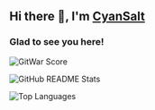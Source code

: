 ## Hi there 👋, I'm [CyanSalt](https://github.com/CyanSalt/)

<!--
**CyanSalt/CyanSalt** is a ✨ _special_ ✨ repository because its `README.md` (this file) appears on your GitHub profile.

Here are some ideas to get you started:

- 🔭 I’m currently working on ...
- 🌱 I’m currently learning ...
- 👯 I’m looking to collaborate on ...
- 🤔 I’m looking for help with ...
- 💬 Ask me about ...
- 📫 How to reach me: ...
- 😄 Pronouns: ...
- ⚡ Fun fact: ...
-->

### Glad to see you here!

![GitWar Score](https://gitwar.herokuapp.com/badge?username=CyanSalt&style=for-the-badge)

![GitHub README Stats](https://github-readme-stats.vercel.app/api?username=CyanSalt&show_icons=true&hide_title=true)

![Top Languages](https://github-readme-stats.vercel.app/api/top-langs/?username=CyanSalt&layout=compact)
